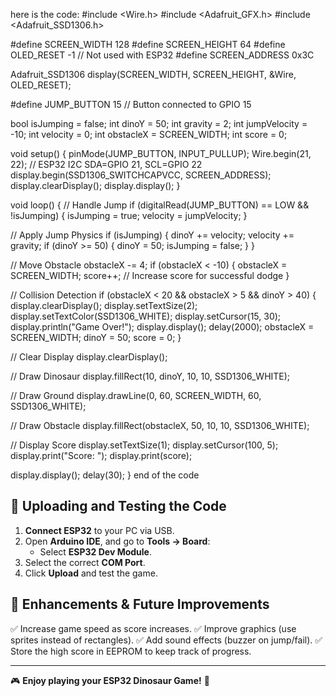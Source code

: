 here is the code:
#include <Wire.h>
#include <Adafruit_GFX.h>
#include <Adafruit_SSD1306.h>

#define SCREEN_WIDTH 128
#define SCREEN_HEIGHT 64
#define OLED_RESET    -1  // Not used with ESP32
#define SCREEN_ADDRESS 0x3C

Adafruit_SSD1306 display(SCREEN_WIDTH, SCREEN_HEIGHT, &Wire, OLED_RESET);

#define JUMP_BUTTON 15  // Button connected to GPIO 15

bool isJumping = false;
int dinoY = 50;
int gravity = 2;
int jumpVelocity = -10;
int velocity = 0;
int obstacleX = SCREEN_WIDTH;
int score = 0;

void setup() {
  pinMode(JUMP_BUTTON, INPUT_PULLUP);
  Wire.begin(21, 22); // ESP32 I2C SDA=GPIO 21, SCL=GPIO 22
  display.begin(SSD1306_SWITCHCAPVCC, SCREEN_ADDRESS);
  display.clearDisplay();
  display.display();
}

void loop() {
  // Handle Jump
  if (digitalRead(JUMP_BUTTON) == LOW && !isJumping) {
    isJumping = true;
    velocity = jumpVelocity;
  }

  // Apply Jump Physics
  if (isJumping) {
    dinoY += velocity;
    velocity += gravity;
    if (dinoY >= 50) {
      dinoY = 50;
      isJumping = false;
    }
  }

  // Move Obstacle
  obstacleX -= 4;
  if (obstacleX < -10) {
    obstacleX = SCREEN_WIDTH;
    score++;  // Increase score for successful dodge
  }

  // Collision Detection
  if (obstacleX < 20 && obstacleX > 5 && dinoY > 40) {
    display.clearDisplay();
    display.setTextSize(2);
    display.setTextColor(SSD1306_WHITE);
    display.setCursor(15, 30);
    display.println("Game Over!");
    display.display();
    delay(2000);
    obstacleX = SCREEN_WIDTH;
    dinoY = 50;
    score = 0;
  }

  // Clear Display
  display.clearDisplay();
  
  // Draw Dinosaur
  display.fillRect(10, dinoY, 10, 10, SSD1306_WHITE);

  // Draw Ground
  display.drawLine(0, 60, SCREEN_WIDTH, 60, SSD1306_WHITE);

  // Draw Obstacle
  display.fillRect(obstacleX, 50, 10, 10, SSD1306_WHITE);

  // Display Score
  display.setTextSize(1);
  display.setCursor(100, 5);
  display.print("Score: ");
  display.print(score);

  display.display();
  delay(30);
}
end of the code

## 🦖 Uploading and Testing the Code
1. **Connect ESP32** to your PC via USB.
2. Open **Arduino IDE**, and go to **Tools → Board**:
   - Select **ESP32 Dev Module**.
3. Select the correct **COM Port**.
4. Click **Upload** and test the game.

## 🦖 Enhancements & Future Improvements
✅ Increase game speed as score increases.
✅ Improve graphics (use sprites instead of rectangles).
✅ Add sound effects (buzzer on jump/fail).
✅ Store the high score in EEPROM to keep track of progress.

---
🎮 **Enjoy playing your ESP32 Dinosaur Game!** 🚀

